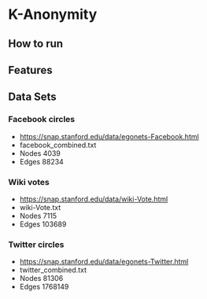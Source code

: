 # K-Anonymity 
  
## How to run  
  
## Features  

## Data Sets  
### Facebook circles  
* https://snap.stanford.edu/data/egonets-Facebook.html  
* facebook_combined.txt  
* Nodes	4039   
* Edges	88234  

### Wiki votes  
* https://snap.stanford.edu/data/wiki-Vote.html  
* wiki-Vote.txt 
* Nodes	7115  
* Edges	103689  

### Twitter circles  
* https://snap.stanford.edu/data/egonets-Twitter.html  
* twitter_combined.txt  
* Nodes	81306  
* Edges	1768149  